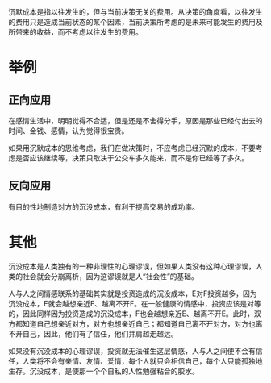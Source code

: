 沉默成本是指以往发生的，但与当前决策无关的费用。从决策的角度看，以往发生的费用只是造成当前状态的某个因素，当前决策所考虑的是未来可能发生的费用及所带来的收益，而不考虑以往发生的费用。

# 举例
## 正向应用 
在感情生活中，明明觉得不合适，但是还是不舍得分手，原因是那些已经付出去的时间、金钱、感情，认为觉得很宝贵。

如果用沉默成本的思维考虑，我们在做决策时，不应考虑已经沉默的成本，不要考虑是否应该继续等，决策只取决于公交车多久能来，而不是你已经等了多久。

## 反向应用
有目的性地制造对方的沉没成本，有利于提高交易的成功率。




# 其他
沉没成本是人类独有的一种非理性的心理谬误，但如果人类没有这种心理谬误，人类的社会就会分崩离析，因为这谬误就是人“社会性”的基础。

人与人之间情感联系的基础其实就是投资造成的沉没成本，E对F投资越多，因为沉没成本，E就会越想亲近F、越离不开F。在一般健康的情感中，投资应该是对等的，因此同样因为投资造成的沉没成本，F也会越想亲近E、越离不开E。此时，双方都知道自己想亲近对方，对方也想亲近自己；都知道自己离不开对方，对方也离不开自己，因此，他们有了信任，他们并肩越走越远。

如果没有沉没成本的心理谬误，投资就无法催生这层情感，人与人之间便不会有信任，人类将不会有亲情、友情、爱情，每个人就只会相信自己，每个人只能孤独地生存。沉没成本，是使那一个个自私的人性勉强粘合的胶水。